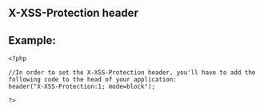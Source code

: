 
X-XSS-Protection header
-------

## Example:


    <?php

    //In order to set the X-XSS-Protection header, you'll have to add the following code to the head of your application:
    header("X-XSS-Protection:1; mode=block");

    ?>

